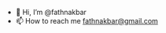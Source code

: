 - 👋 Hi, I’m @fathnakbar
- 📫 How to reach me fathnakbar@gmail.com

<!---
fathnakbar/fathnakbar is a ✨ special ✨ repository because its `README.md` (this file) appears on your GitHub profile.
You can click the Preview link to take a look at your changes.
--->
